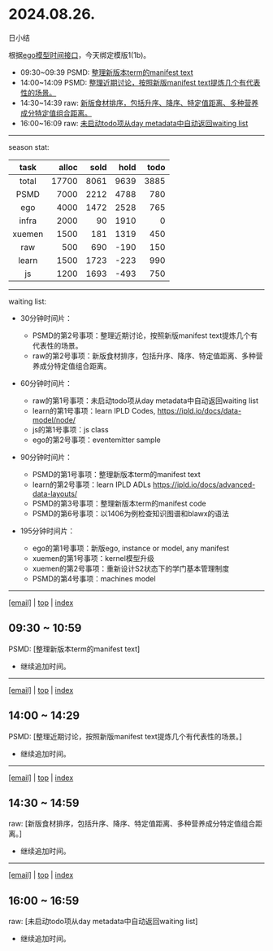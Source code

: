 # 2024.08.26.
日小结

<a id="top"></a>
根据[ego模型时间接口](https://gitee.com/hyg/blog/blob/master/timeflow.md)，今天绑定模版1(1b)。

<a id="index"></a>
- 09:30~09:39	PSMD: [整理新版本term的manifest text](#20240826093000)
- 14:00~14:09	PSMD: [整理近期讨论，按照新版manifest text提炼几个有代表性的场景。](#20240826140000)
- 14:30~14:39	raw: [新版食材排序，包括升序、降序、特定值距离、多种营养成分特定值组合距离。](#20240826143000)
- 16:00~16:09	raw: [未启动todo项从day metadata中自动返回waiting list](#20240826160000)

---
season stat:

| task | alloc | sold | hold | todo |
| :---: | ---: | ---: | ---: | ---: |
| total | 17700 | 8061 | 9639 | 3885 |
| PSMD | 7000 | 2212 | 4788 | 780 |
| ego | 4000 | 1472 | 2528 | 765 |
| infra | 2000 | 90 | 1910 | 0 |
| xuemen | 1500 | 181 | 1319 | 450 |
| raw | 500 | 690 | -190 | 150 |
| learn | 1500 | 1723 | -223 | 990 |
| js | 1200 | 1693 | -493 | 750 |

---
waiting list:


- 30分钟时间片：
  - PSMD的第2号事项：整理近期讨论，按照新版manifest text提炼几个有代表性的场景。
  - raw的第2号事项：新版食材排序，包括升序、降序、特定值距离、多种营养成分特定值组合距离。

- 60分钟时间片：
  - raw的第1号事项：未启动todo项从day metadata中自动返回waiting list
  - learn的第1号事项：learn IPLD Codes, https://ipld.io/docs/data-model/node/
  - js的第1号事项：js class
  - ego的第2号事项：eventemitter sample

- 90分钟时间片：
  - PSMD的第1号事项：整理新版本term的manifest text
  - learn的第2号事项：learn IPLD ADLs https://ipld.io/docs/advanced-data-layouts/
  - PSMD的第3号事项：整理新版本term的manifest code
  - PSMD的第6号事项：以1406为例检查知识图谱和blawx的语法

- 195分钟时间片：
  - ego的第1号事项：新版ego, instance or model, any manifest
  - xuemen的第1号事项：kernel模型升级
  - xuemen的第2号事项：重新设计S2状态下的学门基本管理制度
  - PSMD的第4号事项：machines model

---
<a href="mailto:huangyg@mars22.com?subject=关于2024.08.26.[整理新版本term的manifest text]任务&body=日期: 2024.08.26.%0D%0A序号: 5%0D%0A手稿:../../draft/2024/08/20240826093000.md%0D%0A---请勿修改邮件主题及以上内容 从下一行开始写您的想法---%0D%0A">[email]</a> | [top](#top) | [index](#index)
<a id="20240826093000"></a>
## 09:30 ~ 10:59
PSMD: [整理新版本term的manifest text]

- 继续追加时间。

---
<a href="mailto:huangyg@mars22.com?subject=关于2024.08.26.[整理近期讨论，按照新版manifest text提炼几个有代表性的场景。]任务&body=日期: 2024.08.26.%0D%0A序号: 7%0D%0A手稿:../../draft/2024/08/20240826140000.md%0D%0A---请勿修改邮件主题及以上内容 从下一行开始写您的想法---%0D%0A">[email]</a> | [top](#top) | [index](#index)
<a id="20240826140000"></a>
## 14:00 ~ 14:29
PSMD: [整理近期讨论，按照新版manifest text提炼几个有代表性的场景。]

- 继续追加时间。

---
<a href="mailto:huangyg@mars22.com?subject=关于2024.08.26.[新版食材排序，包括升序、降序、特定值距离、多种营养成分特定值组合距离。]任务&body=日期: 2024.08.26.%0D%0A序号: 8%0D%0A手稿:../../draft/2024/08/20240826143000.md%0D%0A---请勿修改邮件主题及以上内容 从下一行开始写您的想法---%0D%0A">[email]</a> | [top](#top) | [index](#index)
<a id="20240826143000"></a>
## 14:30 ~ 14:59
raw: [新版食材排序，包括升序、降序、特定值距离、多种营养成分特定值组合距离。]

- 继续追加时间。

---
<a href="mailto:huangyg@mars22.com?subject=关于2024.08.26.[未启动todo项从day metadata中自动返回waiting list]任务&body=日期: 2024.08.26.%0D%0A序号: 10%0D%0A手稿:../../draft/2024/08/20240826160000.md%0D%0A---请勿修改邮件主题及以上内容 从下一行开始写您的想法---%0D%0A">[email]</a> | [top](#top) | [index](#index)
<a id="20240826160000"></a>
## 16:00 ~ 16:59
raw: [未启动todo项从day metadata中自动返回waiting list]

- 继续追加时间。
